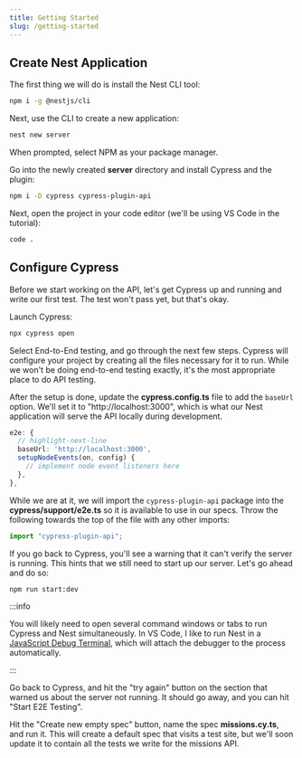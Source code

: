 ```yaml
---
title: Getting Started
slug: /getting-started
---
```


## Create Nest Application

The first thing we will do is install the Nest CLI tool:

```bash
npm i -g @nestjs/cli
```

Next, use the CLI to create a new application:

```bash
nest new server
```

When prompted, select NPM as your package manager.

Go into the newly created **server** directory and install Cypress
and the plugin:

```bash
npm i -D cypress cypress-plugin-api
```

Next, open the project in your code editor (we'll be using VS Code in the
tutorial):

```bash
code .
```

## Configure Cypress

Before we start working on the API, let's get Cypress up and running and write
our first test. The test won't pass yet, but that's okay.

Launch Cypress:

```bash
npx cypress open
```

Select End-to-End testing, and go through the next few steps. Cypress will
configure your project by creating all the files necessary for it to run. While
we won't be doing end-to-end testing exactly, it's the most appropriate place to
do API testing.

After the setup is done, update the **cypress.config.ts** file to add the
`baseUrl` option. We'll set it to "http://localhost:3000", which is what our
Nest application will serve the API locally during development.

```ts title=cypress.config.ts
e2e: {
  // highlight-next-line
  baseUrl: 'http://localhost:3000',
  setupNodeEvents(on, config) {
    // implement node event listeners here
  },
},
```

While we are at it, we will import the `cypress-plugin-api` package into the
**cypress/support/e2e.ts** so it is available to use in our specs. Throw the
following towards the top of the file with any other imports:

```ts title=cypress/support/e2e.ts
import "cypress-plugin-api";
```

If you go back to Cypress, you'll see a warning that it can't verify the
server is running. This hints that we still need to start up our
server. Let's go ahead and do so:

```bash
npm run start:dev
```

:::info

You will likely need to open several command windows or tabs to
run Cypress and Nest simultaneously. In VS Code, I like to run Nest in a
[JavaScript Debug
Terminal](https://code.visualstudio.com/docs/nodejs/nodejs-debugging#_javascript-debug-terminal),
which will attach the debugger to the process automatically.

:::

Go back to Cypress, and hit the "try again" button on the section that warned us
about the server not running. It should go away, and you can hit "Start E2E
Testing".

Hit the "Create new empty spec" button, name the spec **missions.cy.ts**, and
run it. This will create a default spec that visits a test site, but
we'll soon update it to contain all the tests we write for the missions API.
